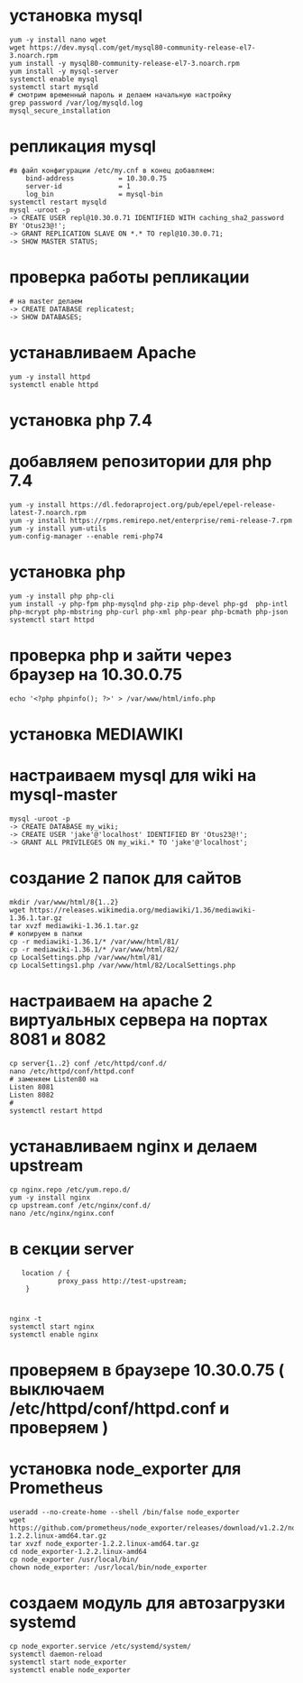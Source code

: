 # установка mysql
    yum -y install nano wget
    wget https://dev.mysql.com/get/mysql80-community-release-el7-3.noarch.rpm
    yum install -y mysql80-community-release-el7-3.noarch.rpm
    yum install -y mysql-server
    systemctl enable mysql
    systemctl start mysqld 
    # смотрим временный пароль и делаем начальную настройку
    grep password /var/log/mysqld.log
    mysql_secure_installation
 # репликация mysql
    #в файл конфигурации /etc/my.cnf в конец добавляем:
        bind-address           = 10.30.0.75
        server-id              = 1
        log_bin                = mysql-bin
    systemctl restart mysqld
    mysql -uroot -p
    -> CREATE USER repl@10.30.0.71 IDENTIFIED WITH caching_sha2_password BY 'Otus23@!';
    -> GRANT REPLICATION SLAVE ON *.* TO repl@10.30.0.71;
    -> SHOW MASTER STATUS;
 # проверка работы репликации
    # на master делаем
    -> CREATE DATABASE replicatest;
    -> SHOW DATABASES;
# устанавливаем Apache
    yum -y install httpd
    systemctl enable httpd
# установка php 7.4
 # добавляем репозитории для php 7.4 
    yum -y install https://dl.fedoraproject.org/pub/epel/epel-release-latest-7.noarch.rpm
    yum -y install https://rpms.remirepo.net/enterprise/remi-release-7.rpm
    yum -y install yum-utils
    yum-config-manager --enable remi-php74
 # установка php 
    yum -y install php php-cli
    yum install -y php-fpm php-mysqlnd php-zip php-devel php-gd  php-intl php-mcrypt php-mbstring php-curl php-xml php-pear php-bcmath php-json
    systemctl start httpd
 # проверка php и зайти через браузер на 10.30.0.75
    echo '<?php phpinfo(); ?>' > /var/www/html/info.php
# установка MEDIAWIKI
 # настраиваем mysql для wiki на mysql-master
    mysql -uroot -p
    -> CREATE DATABASE my_wiki;
    -> CREATE USER 'jake'@'localhost' IDENTIFIED BY 'Otus23@!';
    -> GRANT ALL PRIVILEGES ON my_wiki.* TO 'jake'@'localhost';
 # создание 2 папок для сайтов
    mkdir /var/www/html/8{1..2}
    wget https://releases.wikimedia.org/mediawiki/1.36/mediawiki-1.36.1.tar.gz
    tar xvzf mediawiki-1.36.1.tar.gz
    # копируем в папки 
    cp -r mediawiki-1.36.1/* /var/www/html/81/
    cp -r mediawiki-1.36.1/* /var/www/html/82/
    cp LocalSettings.php /var/www/html/81/
    cp LocalSettings1.php /var/www/html/82/LocalSettings.php
# настраиваем на apache 2 виртуальных сервера на портах 8081 и 8082
    cp server{1..2} conf /etc/httpd/conf.d/
    nano /etc/httpd/conf/httpd.conf
    # заменяем Listen80 на
    Listen 8081
    Listen 8082
    #
    systemctl restart httpd
# устанавливаем nginx и делаем upstream
    cp nginx.repo /etc/yum.repo.d/
    yum -y install nginx
    cp upstream.conf /etc/nginx/conf.d/
    nano /etc/nginx/nginx.conf
 # в секции server
       location / {
                proxy_pass http://test-upstream;
        }
 #
    nginx -t
    systemctl start nginx
    systemctl enable nginx
 # проверяем в браузере 10.30.0.75 ( выключаем /etc/httpd/conf/httpd.conf и проверяем )
# установка node_exporter для Prometheus
    useradd --no-create-home --shell /bin/false node_exporter
    wget https://github.com/prometheus/node_exporter/releases/download/v1.2.2/node_exporter-1.2.2.linux-amd64.tar.gz
    tar xvzf node_exporter-1.2.2.linux-amd64.tar.gz
    cd node_exporter-1.2.2.linux-amd64
    cp node_exporter /usr/local/bin/
    chown node_exporter: /usr/local/bin/node_exporter
 # создаем модуль для автозагрузки systemd
    cp node_exporter.service /etc/systemd/system/
    systemctl daemon-reload
    systemctl start node_exporter
    systemctl enable node_exporter

    

